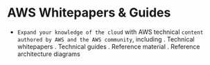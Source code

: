 # AWS Whitepapers & Guides

- `Expand your knowledge of the cloud` with AWS technical `content authored by AWS and the AWS community`, including
  . Technical whitepapers
  . Technical guides
  . Reference material
  . Reference architecture diagrams
